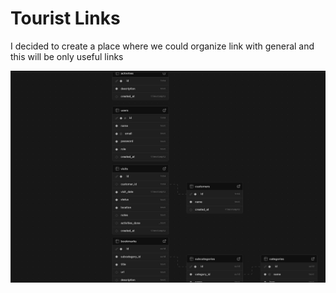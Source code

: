 # Tourist Links

I decided to create a place where we could organize link with general and this will be only useful links

![alt text](image.png)